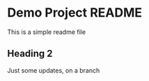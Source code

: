 # Demo Project README

This is a simple readme file

## Heading 2

Just some updates, on a branch
 
